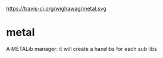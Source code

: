https://travis-ci.org/wighawag/metal.svg

metal
=====

A METALib manager: it will create a haxelibs for each sub libs
